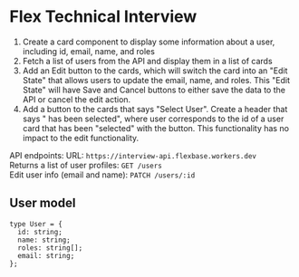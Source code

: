 # Flex Technical Interview

1. Create a card component to display some information about a user, including id, email, name, and roles
2. Fetch a list of users from the API and display them in a list of cards
3. Add an Edit button to the cards, which will switch the card into an "Edit State" that allows users to update the email, name, and roles. This "Edit State" will have Save and Cancel buttons to either save the data to the API or cancel the edit action.
4. Add a button to the cards that says "Select User". Create a header that says "<User> has been selected", where user corresponds to the id of a user card that has been "selected" with the button. This functionality has no impact to the edit functionality.

API endpoints:
URL: `https://interview-api.flexbase.workers.dev` \
Returns a list of user profiles: `GET /users` \
Edit user info (email and name): `PATCH /users/:id`

## User model

```
type User = {
  id: string;
  name: string;
  roles: string[];
  email: string;
};
```
